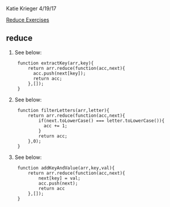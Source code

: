 Katie Krieger
4/19/17

[Reduce Exercises](https://www.rithmschool.com/courses/intermediate-javascript-part-2/javascript-iterators-reduce)



reduce
----
1. See below:

		function extractKey(arr,key){
			return arr.reduce(function(acc,next){
			  acc.push(next[key]);
			  return acc;
			},[]);
		}
		
2. See below:

		function filterLetters(arr,letter){
		    return arr.reduce(function(acc,next){
		        if(next.toLowerCase() === letter.toLowerCase()){
		          acc += 1;
		        }
		        return acc;
			},0);
		}
3. See below:

		function addKeyAndValue(arr,key,val){
		    return arr.reduce(function(acc,next){
		        next[key] = val;
		        acc.push(next);
		        return acc
		    },[]);
		}
